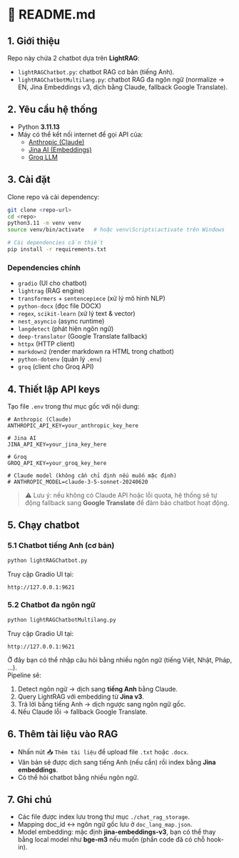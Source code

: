 # 📘 README.md

## 1. Giới thiệu
Repo này chứa 2 chatbot dựa trên **LightRAG**:
- `lightRAGChatbot.py`: chatbot RAG cơ bản (tiếng Anh).
- `lightRAGChatbotMultilang.py`: chatbot RAG đa ngôn ngữ (normalize → EN, Jina Embeddings v3, dịch bằng Claude, fallback Google Translate).

## 2. Yêu cầu hệ thống
- Python **3.11.13**
- Máy có thể kết nối internet để gọi API của:
  - [Anthropic (Claude)](https://console.anthropic.com/dashboard)
  - [Jina AI (Embeddings)](https://jina.ai/api-dashboard/embedding)
  - [Groq LLM](https://console.groq.com/home)

## 3. Cài đặt
Clone repo và cài dependency:

```bash
git clone <repo-url>
cd <repo>
python3.11 -m venv venv
source venv/bin/activate   # hoặc venv\Scripts\activate trên Windows

# Cài dependencies cần thiết
pip install -r requirements.txt
```

### Dependencies chính
- `gradio` (UI cho chatbot)  
- `lightrag` (RAG engine)  
- `transformers` + `sentencepiece` (xử lý mô hình NLP)  
- `python-docx` (đọc file DOCX)  
- `regex`, `scikit-learn` (xử lý text & vector)  
- `nest_asyncio` (async runtime)  
- `langdetect` (phát hiện ngôn ngữ)  
- `deep-translator` (Google Translate fallback)  
- `httpx` (HTTP client)  
- `markdown2` (render markdown ra HTML trong chatbot)  
- `python-dotenv` (quản lý `.env`)  
- `groq` (client cho Groq API)  

## 4. Thiết lập API keys
Tạo file `.env` trong thư mục gốc với nội dung:

```env
# Anthropic (Claude)
ANTHROPIC_API_KEY=your_anthropic_key_here

# Jina AI
JINA_API_KEY=your_jina_key_here

# Groq
GROQ_API_KEY=your_groq_key_here

# Claude model (không cần chỉ định nếu muốn mặc định)
# ANTHROPIC_MODEL=claude-3-5-sonnet-20240620
```

> ⚠️ Lưu ý: nếu không có Claude API hoặc lỗi quota, hệ thống sẽ tự động fallback sang **Google Translate** để đảm bảo chatbot hoạt động.

## 5. Chạy chatbot

### 5.1 Chatbot tiếng Anh (cơ bản)
```bash
python lightRAGChatbot.py
```

Truy cập Gradio UI tại:
```
http://127.0.0.1:9621
```

### 5.2 Chatbot đa ngôn ngữ
```bash
python lightRAGChatbotMultilang.py
```

Truy cập Gradio UI tại:
```
http://127.0.0.1:9621
```

Ở đây bạn có thể nhập câu hỏi bằng nhiều ngôn ngữ (tiếng Việt, Nhật, Pháp, …).  
Pipeline sẽ:
1. Detect ngôn ngữ → dịch sang **tiếng Anh** bằng Claude.  
2. Query LightRAG với embedding từ **Jina v3**.  
3. Trả lời bằng tiếng Anh → dịch ngược sang ngôn ngữ gốc.  
4. Nếu Claude lỗi → fallback Google Translate.  

## 6. Thêm tài liệu vào RAG
- Nhấn nút 📥 `Thêm tài liệu` để upload file `.txt` hoặc `.docx`.  
- Văn bản sẽ được dịch sang tiếng Anh (nếu cần) rồi index bằng **Jina embeddings**.  
- Có thể hỏi chatbot bằng nhiều ngôn ngữ.

## 7. Ghi chú
- Các file được index lưu trong thư mục `./chat_rag_storage`.  
- Mapping doc_id ↔ ngôn ngữ gốc lưu ở `doc_lang_map.json`.  
- Model embedding: mặc định **jina-embeddings-v3**, bạn có thể thay bằng local model như **bge-m3** nếu muốn (phần code đã có chỗ hook-in).  
